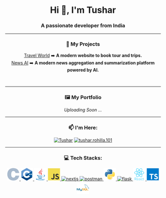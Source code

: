 <div align="center">

  <h1>Hi 👋, I'm Tushar</h1>
  <h3>A passionate developer from India</h3>

  ---

  <h3>🚀 My Projects</h3>
 
  <p>
    <p align="center">
       <a href="https://github.com/TusharCEDS/Book-and-Travel">Travel World</a>
      ➡️ <b>A modern website to book tour and trips.</b>
      <br/>
      <a href="https://github.com/TusharCEDS/News-Aggregator-and-Sentiment-Analysis">News AI</a>
  ➡️ <b>A modern news aggregation and summarization platform powered by AI.</b>
</p>
    <br />
    
  </p>

  ---

  <h3>🖼️ My Portfolio</h3>
  <p>
    <i>Uploading Soon ...</i>
  </p>

  ---

  <h3>📫 I'm Here:</h3>
  <p>
    <a href="https://www.linkedin.com/in/tushar-11b51a312/" target="blank"><img src="https://raw.githubusercontent.com/rahuldkjain/github-profile-readme-generator/master/src/images/icons/Social/linked-in-alt.svg" alt="Tushar" height="30" width="40" /></a>
    <a href="https://www.instagram.com/tushar.rohilla.101/" target="blank"><img src="https://raw.githubusercontent.com/rahuldkjain/github-profile-readme-generator/master/src/images/icons/Social/instagram.svg" alt="tushar.rohilla.101" height="30" width="40" /></a>
  </p>

  ---

  <h3>💻 Tech Stacks:</h3>
  <p align="center"> 
  <a href="https://www.cprogramming.com/" target="_blank" rel="noreferrer"> 
    <img src="https://raw.githubusercontent.com/devicons/devicon/master/icons/c/c-original.svg" alt="c" width="40" height="40"/> 
  </a> 
  <a href="https://www.w3schools.com/cpp/" target="_blank" rel="noreferrer"> 
    <img src="https://raw.githubusercontent.com/devicons/devicon/master/icons/cplusplus/cplusplus-original.svg" alt="cplusplus" width="40" height="40"/> 
  </a> 
  <a href="https://www.java.com" target="_blank" rel="noreferrer"> 
    <img src="https://raw.githubusercontent.com/devicons/devicon/master/icons/java/java-original.svg" alt="java" width="40" height="40"/> 
  </a> 
  <a href="https://developer.mozilla.org/en-US/docs/Web/JavaScript" target="_blank" rel="noreferrer"> 
    <img src="https://raw.githubusercontent.com/devicons/devicon/master/icons/javascript/javascript-original.svg" alt="javascript" width="40" height="40"/> 
  </a> 
  <a href="https://nextjs.org/" target="_blank" rel="noreferrer"> 
    <img src="https://cdn.worldvectorlogo.com/logos/next-js.svg" alt="nextjs" width="40" height="40"/> 
  </a> 
  <a href="https://postman.com" target="_blank" rel="noreferrer"> 
    <img src="https://www.vectorlogo.zone/logos/getpostman/getpostman-icon.svg" alt="postman" width="40" height="40"/> 
  </a> 
  <a href="https://www.python.org" target="_blank" rel="noreferrer"> 
    <img src="https://raw.githubusercontent.com/devicons/devicon/master/icons/python/python-original.svg" alt="python" width="40" height="40"/> 
  </a> 
  <a href="https://flask.palletsprojects.com/" target="_blank" rel="noreferrer"> 
    <img src="https://www.vectorlogo.zone/logos/palletsprojects_flask/palletsprojects_flask-ar21.svg" alt="flask" width="40" height="40"/> 
  </a> 
  <a href="https://reactjs.org/" target="_blank" rel="noreferrer"> 
    <img src="https://raw.githubusercontent.com/devicons/devicon/master/icons/react/react-original-wordmark.svg" alt="react" width="40" height="40"/> 
  </a> 
  <a href="https://www.typescriptlang.org/" target="_blank" rel="noreferrer"> 
    <img src="https://raw.githubusercontent.com/devicons/devicon/master/icons/typescript/typescript-original.svg" alt="typescript" width="40" height="40"/> 
  </a> 
  <a href="https://www.mysql.com/" target="_blank" rel="noreferrer"> 
    <img src="https://raw.githubusercontent.com/devicons/devicon/master/icons/mysql/mysql-original-wordmark.svg" alt="mysql" width="40" height="40"/> 
  </a> 
</p>

</div>

